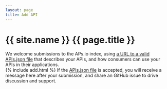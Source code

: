 ```yaml
---
layout: page
title: Add API
---
```


# {{ site.name }} {{ page.title }}
We welcome submissions to the APs.io index, using [a URL to a valid APIs.json file](https://apisjson.org/) that describes your APIs, and how consumers can use your APIs in their applications.<br>
{% include add.html %}
If the [APIs.json file](https://apisjson.org/) is accepted, you will receive a message here after your submission, and share an GitHub issue to drive discussion and support.
